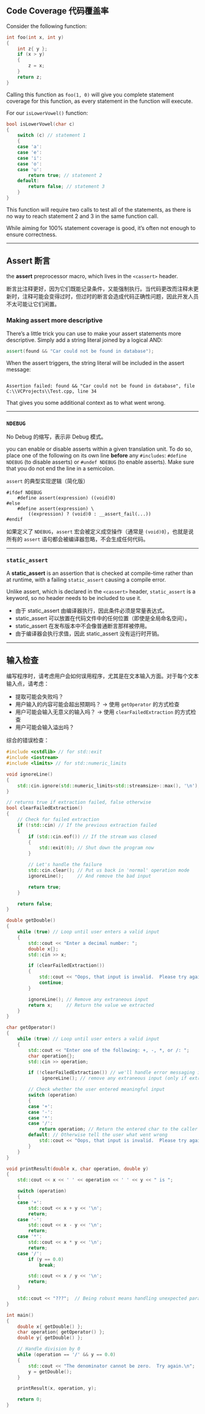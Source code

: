 ## Code Coverage 代码覆盖率

Consider the following function:

```cpp
int foo(int x, int y)
{
    int z{ y };
    if (x > y)
    {
        z = x;
    }
    return z;
}
```

Calling this function as `foo(1, 0)` will give you complete statement coverage for this function, as every statement in the function will execute.

For our `isLowerVowel()` function:

```cpp
bool isLowerVowel(char c)
{
    switch (c) // statement 1
    {
    case 'a':
    case 'e':
    case 'i':
    case 'o':
    case 'u':
        return true; // statement 2
    default:
        return false; // statement 3
    }
}
```

This function will require two calls to test all of the statements, as there is no way to reach statement 2 and 3 in the same function call.

While aiming for 100% statement coverage is good, it’s often not enough to ensure correctness.

---
## Assert 断言

the **assert** preprocessor macro, which lives in the `<cassert>` header.

断言比注释更好，因为它们既能记录条件，又能强制执行。当代码更改而注释未更新时，注释可能会变得过时，但过时的断言会造成代码正确性问题，因此开发人员不太可能让它们闲置。

### Making assert more descriptive

There’s a little trick you can use to make your assert statements more descriptive. Simply add a string literal joined by a logical AND:

```cpp
assert(found && "Car could not be found in database");
```

When the assert triggers, the string literal will be included in the assert message:
```

Assertion failed: found && "Car could not be found in database", file C:\\VCProjects\\Test.cpp, line 34
```

That gives you some additional context as to what went wrong.

---
### `NDEBUG`

No Debug 的缩写，表示非 Debug 模式。

you can enable or disable asserts within a given translation unit. To do so, place one of the following on its own line **before** any `#includes`: `#define NDEBUG` (to disable asserts) or `#undef NDEBUG` (to enable asserts). Make sure that you do not end the line in a semicolon.

`assert` 的典型实现逻辑（简化版）
```
#ifdef NDEBUG
    #define assert(expression) ((void)0)
#else
    #define assert(expression) \
        ((expression) ? (void)0 : __assert_fail(...))
#endif
```

如果定义了 `NDEBUG`，`assert` 宏会被定义成空操作（通常是 `(void)0`），也就是说所有的 `assert` 语句都会被编译器忽略，不会生成任何代码。

---
### `static_assert`

A **static_assert** is an assertion that is checked at compile-time rather than at runtime, with a failing `static_assert` causing a compile error. 

Unlike assert, which is declared in the `<cassert>` header, `static_assert` is a keyword, so no header needs to be included to use it.

- 由于 static_assert 由编译器执行，因此条件必须是常量表达式。 
- static_assert 可以放置在代码文件中的任何位置（即使是全局命名空间）。
- static_assert 在发布版本中不会像普通断言那样被停用。
- 由于编译器会执行求值，因此 static_assert 没有运行时开销。

---
## 输入检查

编写程序时，请考虑用户会如何误用程序，尤其是在文本输入方面。对于每个文本输入点，请考虑： 
- 提取可能会失败吗？ 
- 用户输入的内容可能会超出预期吗？ -> 使用 `getOperator` 的方式检查
- 用户可能会输入无意义的输入吗？ -> 使用 `clearFailedExtraction` 的方式检查
- 用户可能会输入溢出吗？

综合的错误检查：

``` C++
#include <cstdlib> // for std::exit
#include <iostream>
#include <limits> // for std::numeric_limits

void ignoreLine()
{
    std::cin.ignore(std::numeric_limits<std::streamsize>::max(), '\n');
}

// returns true if extraction failed, false otherwise
bool clearFailedExtraction()
{
    // Check for failed extraction
    if (!std::cin) // If the previous extraction failed
    {
        if (std::cin.eof()) // If the stream was closed
        {
            std::exit(0); // Shut down the program now
        }

        // Let's handle the failure
        std::cin.clear(); // Put us back in 'normal' operation mode
        ignoreLine();     // And remove the bad input

        return true;
    }

    return false;
}

double getDouble()
{
    while (true) // Loop until user enters a valid input
    {
        std::cout << "Enter a decimal number: ";
        double x{};
        std::cin >> x;

        if (clearFailedExtraction())
        {
            std::cout << "Oops, that input is invalid.  Please try again.\n";
            continue;
        }

        ignoreLine(); // Remove any extraneous input
        return x;     // Return the value we extracted
    }
}

char getOperator()
{
    while (true) // Loop until user enters a valid input
    {
        std::cout << "Enter one of the following: +, -, *, or /: ";
        char operation{};
        std::cin >> operation;

        if (!clearFailedExtraction()) // we'll handle error messaging if extraction failed below
             ignoreLine(); // remove any extraneous input (only if extraction succeded)

        // Check whether the user entered meaningful input
        switch (operation)
        {
        case '+':
        case '-':
        case '*':
        case '/':
            return operation; // Return the entered char to the caller
        default: // Otherwise tell the user what went wrong
            std::cout << "Oops, that input is invalid.  Please try again.\n";
        }
    }
}

void printResult(double x, char operation, double y)
{
    std::cout << x << ' ' << operation << ' ' << y << " is ";

    switch (operation)
    {
    case '+':
        std::cout << x + y << '\n';
        return;
    case '-':
        std::cout << x - y << '\n';
        return;
    case '*':
        std::cout << x * y << '\n';
        return;
    case '/':
        if (y == 0.0)
            break;

        std::cout << x / y << '\n';
        return;
    }

    std::cout << "???";  // Being robust means handling unexpected parameters as well, even though getOperator() guarantees operation is valid in this particular program
}

int main()
{
    double x{ getDouble() };
    char operation{ getOperator() };
    double y{ getDouble() };

    // Handle division by 0
    while (operation == '/' && y == 0.0)
    {
        std::cout << "The denominator cannot be zero.  Try again.\n";
        y = getDouble();
    }

    printResult(x, operation, y);

    return 0;
}
```